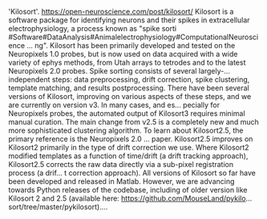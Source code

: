 'Kilosort'. https://open-neuroscience.com/post/kilosort/
Kilosort is a software package for identifying neurons and their spikes in extracellular electrophysiology, a process known as "spike sorti #Software#DataAnalysis#Animalelectrophysiology#ComputationalNeuroscience ...
ng". Kilosort has been primarily developed and tested on the Neuropixels 1.0 probes, but is now used on data acquired with a wide variety of ephys methods, from Utah arrays to tetrodes and to the latest Neuropixels 2.0 probes.  Spike sorting consists of several largely-...
independent steps: data preprocessing, drift correction, spike clustering, template matching, and results postprocessing. There have been several versions of Kilosort, improving on various aspects of these steps, and we are currently on version v3. In many cases, and es...
pecially for Neuropixels probes, the automated output of Kilosort3 requires minimal manual curation. The main change from v2.5 is a completely new and much more sophisticated clustering algorithm. To learn about Kilosort2.5, the primary reference is the Neuropixels 2.0 ...
paper. Kilosort2.5 improves on Kilosort2 primarily in the type of drift correction we use. Where Kilosort2 modified templates as a function of time/drift (a drift tracking approach), Kilosort2.5 corrects the raw data directly via a sub-pixel registration process (a drif...
t correction approach). All versions of Kilosort so far have been developed and released in Matlab. However, we are advancing towards Python releases of the codebase, including of older version like Kilosort 2 and 2.5 (available here: https://github.com/MouseLand/pykilo...
sort/tree/master/pykilosort)....
